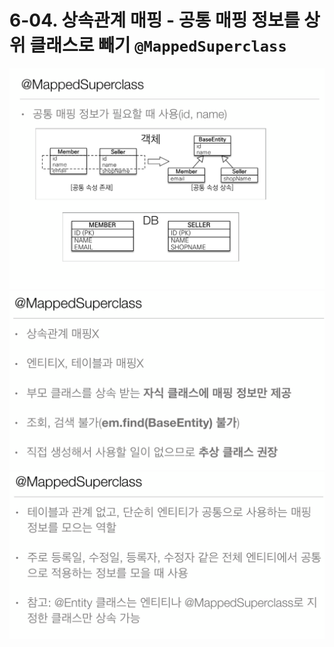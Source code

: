 # 6-04. 상속관계 매핑 - 공통 매핑 정보를 상위 클래스로 빼기 `@MappedSuperclass`   

![.](./img/1.png)
![.](./img/2.png)
![.](./img/3.png)